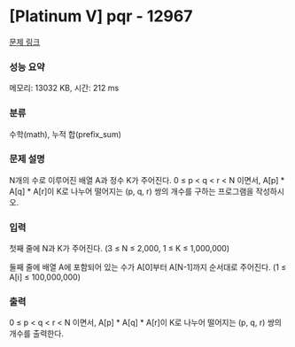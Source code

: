 # [Platinum V] pqr - 12967 

[문제 링크](https://www.acmicpc.net/problem/12967) 

### 성능 요약

메모리: 13032 KB, 시간: 212 ms

### 분류

수학(math), 누적 합(prefix_sum)

### 문제 설명

<p>N개의 수로 이루어진 배열 A과 정수 K가 주어진다. 0 ≤ p < q < r < N 이면서, A[p] * A[q] * A[r]이 K로 나누어 떨어지는 (p, q, r) 쌍의 개수를 구하는 프로그램을 작성하시오.</p>

### 입력 

 <p>첫째 줄에 N과 K가 주어진다. (3 ≤ N ≤ 2,000, 1 ≤ K ≤ 1,000,000)</p>

<p>둘째 줄에 배열 A에 포함되어 있는 수가 A[0]부터 A[N-1]까지 순서대로 주어진다. (1 ≤ A[i] ≤ 100,000,000)</p>

### 출력 

 <p>0 ≤ p < q < r < N 이면서, A[p] * A[q] * A[r]이 K로 나누어 떨어지는 (p, q, r) 쌍의 개수를 출력한다.</p>



